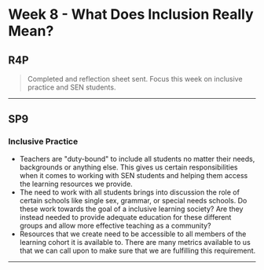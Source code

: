 # Week 8 - What Does Inclusion Really Mean?

## R4P

> Completed and reflection sheet sent. Focus this week on inclusive practice and SEN students.
---

## SP9

### Inclusive Practice

* Teachers are "duty-bound" to include all students no matter their needs, backgrounds or anything else. This gives us certain responsibilities when it comes to working with SEN students and helping them access the learning resources we provide.
* The need to work with all students brings into discussion the role of certain schools like single sex, grammar, or special needs schools. Do these work towards the goal of a inclusive learning society? Are they instead needed to provide adequate education for these different groups and allow more effective teaching as a community?
* Resources that we create need to be accessible to all members of the learning cohort it is available to. There are many metrics available to us that we can call upon to make sure that we are fulfilling this requirement. 

---

